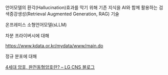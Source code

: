 언어모델의 환각(Hallucination)효과를 막기 위해 기존 지식을 AI와 함께 활용하는 검색증강생성(Retrieval Augmented Generation, RAG) 기술

온프레미스 소형언어모델(sLLM)


차분 프라이버시에 대해


https://www.kdata.or.kr/mydata/www/main.do


정규 분포에 대해

[4세대 암호, 완전동형암호란? – LG CNS 블로그](https://www.lgcns.com/blog/event/9710/)
